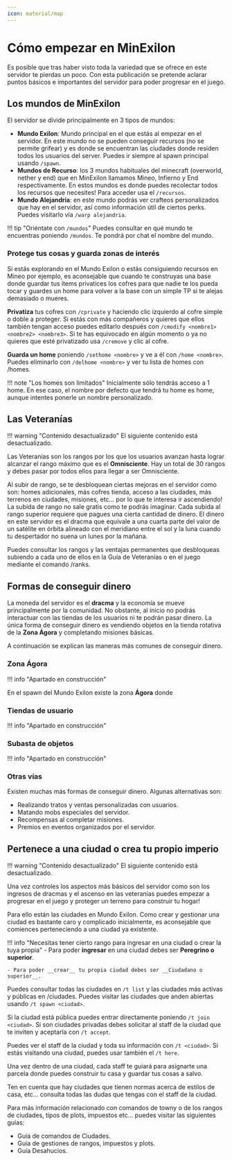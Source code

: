 ```yaml
---
icon: material/map
---
```

# Cómo empezar en MinExilon

Es posible que tras haber visto toda la variedad que se ofrece en este servidor te pierdas un poco. Con esta publicación se pretende aclarar puntos básicos e importantes del servidor para poder progresar en el juego.

## Los mundos de MinExilon

El servidor se divide principalmente en 3 tipos de mundos:

- __Mundo Exilon__: Mundo principal en el que estás al empezar en el servidor. En este mundo no se pueden conseguir recursos (no se permite grifear) y es donde se encuentran las ciudades donde residen todos los usuarios del server. Puedes ir siempre al spawn principal usando `/spawn`.
- __Mundos de Recurso__: los 3 mundos habituales del minecraft (overworld, nether y end) que en MinExilon llamamos Mineo, Infierno y End respectivamente. En estos mundos es donde puedes recolectar todos los recursos que necesites! Para acceder usa el `/recursos`.
- __Mundo Alejandría__: en este mundo podrás ver crafteos personalizados que hay en el servidor, así como información útil de ciertos perks. Puedes visitarlo vía `/warp alejandria`.

!!! tip "Oriéntate con `/mundos`"
    Puedes consultar en qué mundo te encuentras poniendo `/mundos`. Te pondrá por chat el nombre del mundo.

### Protege tus cosas y guarda zonas de interés

Si estás explorando en el Mundo Exilon o estás consiguiendo recursos en Mineo por ejemplo, es aconsejable que cuando te construyas una base donde guardar tus ítems privatices los cofres para que nadie te los pueda tocar y guardes un home para volver a la base con un simple TP si te alejas demasiado o mueres.

__Privatiza__ tus cofres con `/cprivate` y haciendo clic izquierdo al cofre simple o doble a proteger. Si estás con más compañeros y quieres que ellos también tengan acceso puedes editarlo después con `/cmodify <nombre1> <nombre2> <nombre3>`. Si te has equivocado en algún momento o ya no quieres que esté privatizado usa `/cremove` y clic al cofre.

__Guarda un home__ poniendo `/sethome <nombre>` y ve a él con `/home <nombre>`. Puedes eliminarlo con `/delhome <nombre>` y ver tu lista de homes con /homes.

!!! note "Los homes son limitados"
    Inicialmente sólo tendrás acceso a 1 home. En ese caso, el nombre por defecto que tendrá tu home es home, aunque intentes ponerle un nombre personalizado.

## Las Veteranías

!!! warning "Contenido desactualizado"
    El siguiente contenido está desactualizado.

Las Veteranías son los rangos por los que los usuarios avanzan hasta lograr alcanzar el rango máximo que es el __Omnisciente__. Hay un total de 30 rangos y debes pasar por todos ellos para llegar a ser Omnisciente.

Al subir de rango, se te desbloquean ciertas mejoras en el servidor como son: homes adicionales, más cofres tienda, acceso a las ciudades, más terrenos en ciudades, misiones, etc… por lo que te interesa ir ascendiendo!
La subida de rango no sale gratis como te podrás imaginar. Cada subida al rango superior requiere que pagues una cierta cantidad de dinero. El dinero en este servidor es el dracma que equivale a una cuarta parte del valor de un satélite en órbita alineado con el meridiano entre el sol y la luna cuando tu despertador no suena un lunes por la mañana.

Puedes consultar los rangos y las ventajas permanentes que desbloqueas subiendo a cada uno de ellos en la Guía de Veteranías o en el juego mediante el comando /ranks.

## Formas de conseguir dinero

La moneda del servidor es el __dracma__ y la economía se mueve principalmente por la comunidad. No obstante, al inicio no podrás interactuar con las tiendas de los usuarios ni te podrán pasar dinero.
La única forma de conseguir dinero es vendiendo objetos en la tienda rotativa de la __Zona Ágora__ y completando misiones básicas.

A continuación se explican las maneras más comunes de conseguir dinero.

### Zona Ágora

!!! info "Apartado en construcción"

En el spawn del Mundo Exilon existe la zona __Ágora__ donde 

### Tiendas de usuario

!!! info "Apartado en construcción"

### Subasta de objetos

!!! info "Apartado en construcción"

### Otras vías

Existen muchas más formas de conseguir dinero. Algunas alternativas son:

- Realizando tratos y ventas personalizadas con usuarios.
- Matando mobs especiales del servidor.
- Recompensas al completar misiones.
- Premios en eventos organizados por el servidor.

## Pertenece a una ciudad o crea tu propio imperio

!!! warning "Contenido desactualizado"
    El siguiente contenido está desactualizado.

Una vez controles los aspectos más básicos del servidor como son los ingresos de dracmas y el ascenso en las veteranías puedes empezar a progresar en el juego y proteger un terreno para construir tu hogar!

Para ello están las ciudades en Mundo Exilon. Como crear y gestionar una ciudad es bastante caro y complicado inicialmente, es aconsejable que comiences perteneciendo a una ciudad ya existente.

!!! info "Necesitas tener cierto rango para ingresar en una ciudad o crear la tuya propia"
    - Para poder __ingresar__ en una ciudad debes ser __Peregrino o superior__.

    - Para poder __crear__ tu propia ciudad debes ser __Ciudadano o superior__.

Puedes consultar todas las ciudades en `/t list` y las ciudades más activas y públicas en /ciudades. Puedes visitar las ciudades que anden abiertas usando `/t spawn <ciudad>`.

Si la ciudad está pública puedes entrar directamente poniendo `/t join <ciudad>`. Si son ciudades privadas debes solicitar al staff de la ciudad que te inviten y aceptarla con `/t accept`.

Puedes ver el staff de la ciudad y toda su información con `/t <ciudad>`. Si estás visitando una ciudad, puedes usar también el `/t here`.

Una vez dentro de una ciudad, cada staff te guiará para asignarte una parcela donde puedes construir tu casa y guardar tus cosas a salvo.

Ten en cuenta que hay ciudades que tienen normas acerca de estilos de casa, etc… consulta todas las dudas que tengas con el staff de la ciudad.

Para más información relacionado con comandos de towny o de los rangos de ciudades, tipos de plots, impuestos etc… puedes visitar las siguientes guías:

- Guía de comandos de Ciudades.
- Guía de gestiones de rangos, impuestos y plots.
- Guía Desahucios.